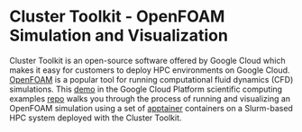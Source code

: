 # Cluster Toolkit - OpenFOAM Simulation and Visualization

Cluster Toolkit is an open-source software offered by Google Cloud which makes it
easy for customers to deploy HPC environments on Google Cloud. [OpenFOAM](https://www.openfoam.com/) is a popular tool for running computational fluid dynamics (CFD) simulations. 
This [demo](https://github.com/GoogleCloudPlatform/scientific-computing-examples/tree/main/apptainer/demos/openfoam) in the Google Cloud Platform scientific computing examples [repo](https://github.com/GoogleCloudPlatform/scientific-computing-examples/tree/main) walks you through the process of running and visualizing an OpenFOAM simulation using a set of [apptainer](https://apptainer.org/) containers on a Slurm-based HPC system deployed with the Cluster Toolkit.
